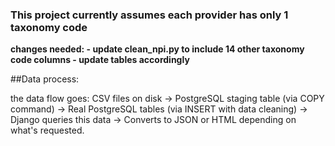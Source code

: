 ### This project currently assumes each provider has only 1 taxonomy code


**changes needed: - update clean_npi.py to include 14 other taxonomy code columns 
                 - update tables accordingly**


##Data process:

the data flow goes: CSV files on disk → PostgreSQL staging table (via COPY command) → Real PostgreSQL tables (via INSERT with data cleaning) → Django queries this data → Converts to JSON or HTML depending on what's requested.
